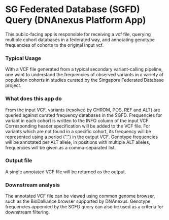 <!-- dx-header -->
# SG Federated Database (SGFD) Query (DNAnexus Platform App)

This public-facing app is responsible for receiving a vcf file, querying multiple cohort databases in a federated way, and annotating genotype frequencies of cohorts to the original input vcf.

### Typical Usage
With a VCF file generated from a typical secondary variant-calling pipeline, one want to understand the frequencies of observed variants in a variety of population cohorts in studies curated by the Singapore Federated Database project.

### What does this app do
From the input VCF, variants (resolved by CHROM, POS, REF and ALT) are queried against curated frequency databases in the SGFD. Frequencies for variant in each cohort is written to the INFO column of the input VCF. Corresponding header specification will be added to the VCF file. For variants which are not found in a specific cohort, its frequency will be represented using a period (".") in the output VCF. Genotype frequencies will be annotated per ALT allele; in positions with multiple ALT alleles, frequencies will be given as a comma-separated list.

### Output file
A single annotated VCF file will be returned as the output.

### Downstream analysis
The annotated VCF file can be viewed  using common genome browser, such as the BioDalliance browser supported by DNAnexus. Genotype frequencies appended by the SGFD query can also be used as a criteria for downstream filtering.
